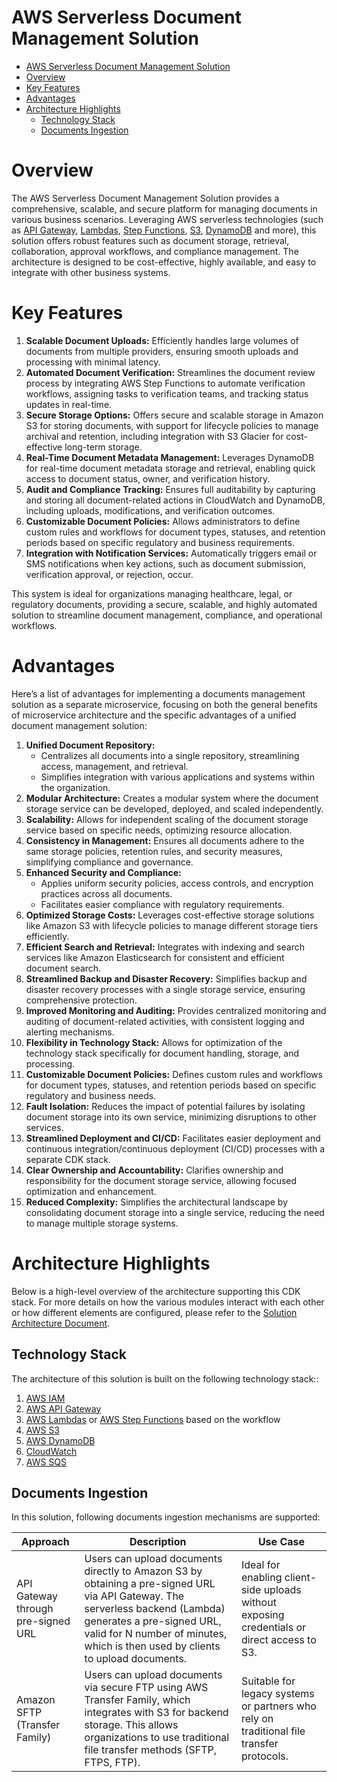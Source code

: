 # AWS Serverless Document Management Solution

- [AWS Serverless Document Management Solution](#aws-serverless-document-management-solution)
- [Overview](#overview)
- [Key Features](#key-features)
- [Advantages](#advantages)
- [Architecture Highlights](#architecture-highlights)
  - [Technology Stack](#technology-stack)
  - [Documents Ingestion](#documents-ingestion)

# Overview
The AWS Serverless Document Management Solution provides a comprehensive, scalable, and secure platform for managing documents in various business scenarios. Leveraging AWS serverless technologies (such as [API Gateway](https://aws.amazon.com/api-gateway/), [Lambdas](https://aws.amazon.com/pm/lambda/), [Step Functions](https://aws.amazon.com/step-functions/), [S3](https://aws.amazon.com/pm/serv-s3), [DynamoDB](https://aws.amazon.com/pm/dynamodb/) and more), this solution offers robust features such as document storage, retrieval, collaboration, approval workflows, and compliance management. The architecture is designed to be cost-effective, highly available, and easy to integrate with other business systems.


# Key Features

1. **Scalable Document Uploads:** Efficiently handles large volumes of documents from multiple providers, ensuring smooth uploads and processing with minimal latency.
2. **Automated Document Verification:** Streamlines the document review process by integrating AWS Step Functions to automate verification workflows, assigning tasks to verification teams, and tracking status updates in real-time.
3. **Secure Storage Options:** Offers secure and scalable storage in Amazon S3 for storing documents, with support for lifecycle policies to manage archival and retention, including integration with S3 Glacier for cost-effective long-term storage.
4. **Real-Time Document Metadata Management:** Leverages DynamoDB for real-time document metadata storage and retrieval, enabling quick access to document status, owner, and verification history.
5. **Audit and Compliance Tracking:** Ensures full auditability by capturing and storing all document-related actions in CloudWatch and DynamoDB, including uploads, modifications, and verification outcomes.
6. **Customizable Document Policies:** Allows administrators to define custom rules and workflows for document types, statuses, and retention periods based on specific regulatory and business requirements.
7. **Integration with Notification Services:** Automatically triggers email or SMS notifications when key actions, such as document submission, verification approval, or rejection, occur.

This system is ideal for organizations managing healthcare, legal, or regulatory documents, providing a secure, scalable, and highly automated solution to streamline document management, compliance, and operational workflows.

# Advantages

Here’s a list of advantages for implementing a documents management solution as a separate microservice, focusing on both the general benefits of microservice architecture and the specific advantages of a unified document management solution:

1. **Unified Document Repository:**
   - Centralizes all documents into a single repository, streamlining access, management, and retrieval.
   - Simplifies integration with various applications and systems within the organization.
2. **Modular Architecture:** Creates a modular system where the document storage service can be developed, deployed, and scaled independently.
3. **Scalability:** Allows for independent scaling of the document storage service based on specific needs, optimizing resource allocation.
4. **Consistency in Management:** Ensures all documents adhere to the same storage policies, retention rules, and security measures, simplifying compliance and governance.
5. **Enhanced Security and Compliance:**
   - Applies uniform security policies, access controls, and encryption practices across all documents.
   - Facilitates easier compliance with regulatory requirements.
6. **Optimized Storage Costs:** Leverages cost-effective storage solutions like Amazon S3 with lifecycle policies to manage different storage tiers efficiently.
7. **Efficient Search and Retrieval:** Integrates with indexing and search services like Amazon Elasticsearch for consistent and efficient document search.
8. **Streamlined Backup and Disaster Recovery:** Simplifies backup and disaster recovery processes with a single storage service, ensuring comprehensive protection.
9. **Improved Monitoring and Auditing:** Provides centralized monitoring and auditing of document-related activities, with consistent logging and alerting mechanisms.
10. **Flexibility in Technology Stack:** Allows for optimization of the technology stack specifically for document handling, storage, and processing.
11. **Customizable Document Policies:** Defines custom rules and workflows for document types, statuses, and retention periods based on specific regulatory and business needs.
12. **Fault Isolation:** Reduces the impact of potential failures by isolating document storage into its own service, minimizing disruptions to other services.
13. **Streamlined Deployment and CI/CD:** Facilitates easier deployment and continuous integration/continuous deployment (CI/CD) processes with a separate CDK stack.
14. **Clear Ownership and Accountability:** Clarifies ownership and responsibility for the document storage service, allowing focused optimization and enhancement.
15. **Reduced Complexity:** Simplifies the architectural landscape by consolidating document storage into a single service, reducing the need to manage multiple storage systems.

# Architecture Highlights

Below is a high-level overview of the architecture supporting this CDK stack. For more details on how the various modules interact with each other or how different elements are configured, please refer to the [Solution Architecture Document](./architecture/).
## Technology Stack

The architecture of this solution is built on the following technology stack::
1. [AWS IAM](https://docs.aws.amazon.com/iam/)
2. [AWS API Gateway](https://docs.aws.amazon.com/apigateway/)
3. [AWS Lambdas](https://docs.aws.amazon.com/lambda/) or [AWS Step Functions](https://docs.aws.amazon.com/step-functions/) based on the workflow
4. [AWS S3](https://docs.aws.amazon.com/s3/)
5. [AWS DynamoDB](https://docs.aws.amazon.com/dynamodb)
6. [CloudWatch](https://docs.aws.amazon.com/cloudwatch/)
7. [AWS SQS](https://docs.aws.amazon.com/sqs/)

## Documents Ingestion
In this solution, following documents ingestion mechanisms are supported:

|Approach|Description|Use Case|
|--------|-----------|--------|
|API Gateway through pre-signed URL|Users can upload documents directly to Amazon S3 by obtaining a pre-signed URL via API Gateway. The serverless backend (Lambda) generates a pre-signed URL, valid for N number of minutes, which is then used by clients to upload documents.|Ideal for enabling client-side uploads without exposing credentials or direct access to S3.|
|Amazon SFTP (Transfer Family)|Users can upload documents via secure FTP using AWS Transfer Family, which integrates with S3 for backend storage. This allows organizations to use traditional file transfer methods (SFTP, FTPS, FTP).|Suitable for legacy systems or partners who rely on traditional file transfer protocols.|
